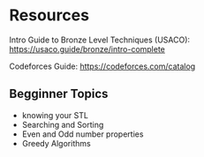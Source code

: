 # Resources
Intro Guide to Bronze Level Techniques  (USACO):
https://usaco.guide/bronze/intro-complete

Codeforces Guide:
https://codeforces.com/catalog


## Begginner Topics
- knowing your STL
- Searching and Sorting
- Even and Odd number properties
- Greedy Algorithms
